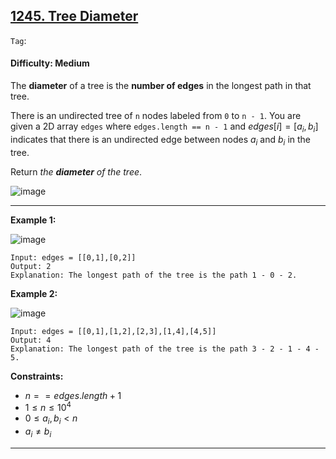 ## [1245. Tree Diameter](https://leetcode.com/problems/tree-diameter)

```Tag```: 

#### Difficulty: Medium

The __diameter__ of a tree is the __number of edges__ in the longest path in that tree.

There is an undirected tree of ```n``` nodes labeled from ```0``` to ```n - 1```. You are given a 2D array ```edges``` where ```edges.length == n - 1``` and $edges[i] = [a_i, b_i]$ indicates that there is an undirected edge between nodes $a_i$ and $b_i$ in the tree.

Return _the __diameter__ of the tree_.

![image](https://github.com/quananhle/Python/assets/35042430/d859f0cb-5017-4411-ac37-ea2be34e35cf)

---

__Example 1:__

![image](https://assets.leetcode.com/uploads/2022/01/19/tree1.jpg)
```
Input: edges = [[0,1],[0,2]]
Output: 2
Explanation: The longest path of the tree is the path 1 - 0 - 2.
```

__Example 2:__

![image](https://assets.leetcode.com/uploads/2022/01/19/tree2.jpg)
```
Input: edges = [[0,1],[1,2],[2,3],[1,4],[4,5]]
Output: 4
Explanation: The longest path of the tree is the path 3 - 2 - 1 - 4 - 5.
```

__Constraints:__

- $n == edges.length + 1$
- $1 \le n \le 10^4$
- $0 \le a_i, b_i \lt n$
- $a_i \neq b_i$

---

